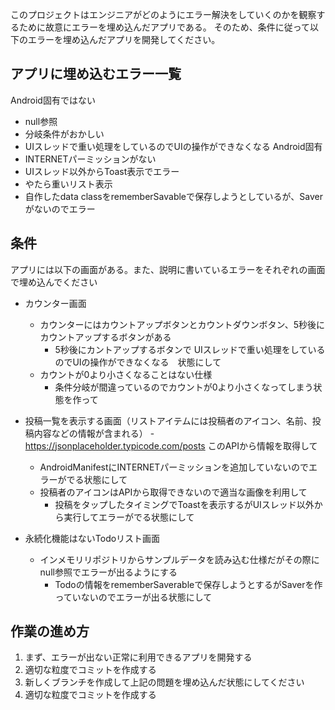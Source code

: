 このプロジェクトはエンジニアがどのようにエラー解決をしていくのかを観察するために故意にエラーを埋め込んだアプリである。
そのため、条件に従って以下のエラーを埋め込んだアプリを開発してください。

## アプリに埋め込むエラー一覧
Android固有ではない
- null参照
- 分岐条件がおかしい
- UIスレッドで重い処理をしているのでUIの操作ができなくなる
  Android固有
- INTERNETパーミッションがない
- UIスレッド以外からToast表示でエラー
- やたら重いリスト表示
- 自作したdata classをrememberSavableで保存しようとしているが、Saverがないのでエラー

## 条件
アプリには以下の画面がある。また、説明に書いているエラーをそれぞれの画面で埋め込んでください
- カウンター画面
  - カウンターにはカウントアップボタンとカウントダウンボタン、5秒後にカウントアップするボタンがある
    - 5秒後にカントアップするボタンで UIスレッドで重い処理をしているのでUIの操作ができなくなる　状態にして
  - カウントが0より小さくなることはない仕様
    - 条件分岐が間違っているのでカウントが0より小さくなってしまう状態を作って
  
- 投稿一覧を表示する画面（リストアイテムには投稿者のアイコン、名前、投稿内容などの情報が含まれる）
  -　https://jsonplaceholder.typicode.com/posts このAPIから情報を取得して
    - AndroidManifestにINTERNETパーミッションを追加していないのでエラーがでる状態にして   
  - 投稿者のアイコンはAPIから取得できないので適当な画像を利用して
    - 投稿をタップしたタイミングでToastを表示するがUIスレッド以外から実行してエラーがでる状態にして
- 永続化機能はないTodoリスト画面
  - インメモリリポジトリからサンプルデータを読み込む仕様だがその際にnull参照でエラーが出るようにする
    - Todoの情報をrememberSaverableで保存しようとするがSaverを作っていないのでエラーが出る状態にして


## 作業の進め方
1. まず、エラーが出ない正常に利用できるアプリを開発する
2. 適切な粒度でコミットを作成する
3. 新しくブランチを作成して上記の問題を埋め込んだ状態にしてください
4. 適切な粒度でコミットを作成する